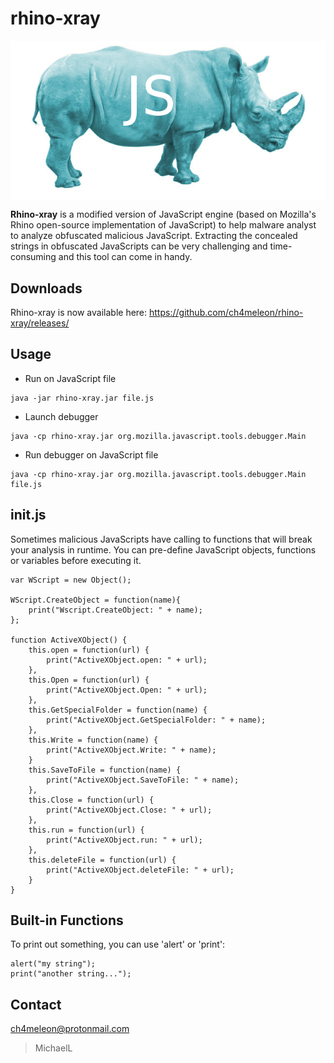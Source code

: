 # rhino-xray

<p align="center">
<img align="center" src="./images/rhino-xray.png" alt="Rhino-Xray" />

__Rhino-xray__ is a modified version of JavaScript engine (based on Mozilla's Rhino open-source implementation of JavaScript) to help malware analyst to analyze obfuscated malicious JavaScript. Extracting the concealed strings in obfuscated JavaScripts can be very challenging and time-consuming and this tool can come in handy.

## Downloads
Rhino-xray is now available here: https://github.com/ch4meleon/rhino-xray/releases/

## Usage
* Run on JavaScript file
```
java -jar rhino-xray.jar file.js
```

* Launch debugger
```
java -cp rhino-xray.jar org.mozilla.javascript.tools.debugger.Main
```

* Run debugger on JavaScript file
```
java -cp rhino-xray.jar org.mozilla.javascript.tools.debugger.Main file.js
```

## init.js
Sometimes malicious JavaScripts have calling to functions that will break your analysis in runtime. You can pre-define JavaScript objects, functions or variables before executing it.

    var WScript = new Object();
    
    WScript.CreateObject = function(name){
        print("Wscript.CreateObject: " + name);
    };
    
    function ActiveXObject() {
        this.open = function(url) {
            print("ActiveXObject.open: " + url);
        },
        this.Open = function(url) {
            print("ActiveXObject.Open: " + url);
        },  
        this.GetSpecialFolder = function(name) {
            print("ActiveXObject.GetSpecialFolder: " + name);
        },
        this.Write = function(name) {
            print("ActiveXObject.Write: " + name);
        }
        this.SaveToFile = function(name) {
            print("ActiveXObject.SaveToFile: " + name);
        },  
        this.Close = function(url) {
            print("ActiveXObject.Close: " + url);
        },
        this.run = function(url) {
            print("ActiveXObject.run: " + url);
        },
        this.deleteFile = function(url) {
            print("ActiveXObject.deleteFile: " + url);
        }   
    }

## Built-in Functions
To print out something, you can use 'alert' or 'print':

    alert("my string");
    print("another string...");

## Contact
ch4meleon@protonmail.com
> MichaelL
